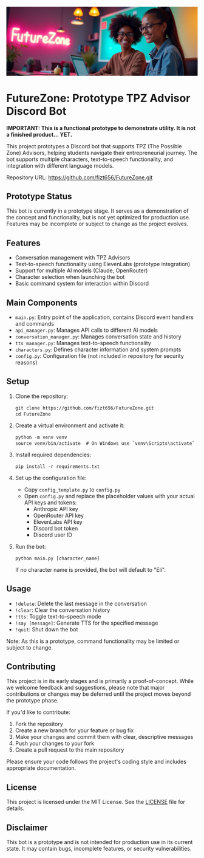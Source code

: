 ![FutureZone Banner](banner.png)

# FutureZone: Prototype TPZ Advisor Discord Bot

**IMPORTANT: This is a functional prototype to demonstrate utility. It is not a finished product... YET.**

This project prototypes a Discord bot that supports TPZ (The Possible Zone) Advisors, helping students navigate their entrepreneurial journey. The bot supports multiple characters, text-to-speech functionality, and integration with different language models.

Repository URL: https://github.com/fizt656/FutureZone.git

## Prototype Status

This bot is currently in a prototype stage. It serves as a demonstration of the concept and functionality, but is not yet optimized for production use. Features may be incomplete or subject to change as the project evolves.

## Features

- Conversation management with TPZ Advisors
- Text-to-speech functionality using ElevenLabs (prototype integration)
- Support for multiple AI models (Claude, OpenRouter)
- Character selection when launching the bot
- Basic command system for interaction within Discord

## Main Components

- `main.py`: Entry point of the application, contains Discord event handlers and commands
- `api_manager.py`: Manages API calls to different AI models
- `conversation_manager.py`: Manages conversation state and history
- `tts_manager.py`: Manages text-to-speech functionality
- `characters.py`: Defines character information and system prompts
- `config.py`: Configuration file (not included in repository for security reasons)

## Setup

1. Clone the repository:
   ```
   git clone https://github.com/fizt656/FutureZone.git
   cd FutureZone
   ```

2. Create a virtual environment and activate it:
   ```
   python -m venv venv
   source venv/bin/activate  # On Windows use `venv\Scripts\activate`
   ```

3. Install required dependencies:
   ```
   pip install -r requirements.txt
   ```

4. Set up the configuration file:
   - Copy `config_template.py` to `config.py`
   - Open `config.py` and replace the placeholder values with your actual API keys and tokens:
     - Anthropic API key
     - OpenRouter API key
     - ElevenLabs API key
     - Discord bot token
     - Discord user ID

5. Run the bot:
   ```
   python main.py [character_name]
   ```
   If no character name is provided, the bot will default to "Eli".

## Usage

- `!delete`: Delete the last message in the conversation
- `!clear`: Clear the conversation history
- `!tts`: Toggle text-to-speech mode
- `!say [message]`: Generate TTS for the specified message
- `!quit`: Shut down the bot

Note: As this is a prototype, command functionality may be limited or subject to change.

## Contributing

This project is in its early stages and is primarily a proof-of-concept. While we welcome feedback and suggestions, please note that major contributions or changes may be deferred until the project moves beyond the prototype phase.

If you'd like to contribute:

1. Fork the repository
2. Create a new branch for your feature or bug fix
3. Make your changes and commit them with clear, descriptive messages
4. Push your changes to your fork
5. Create a pull request to the main repository

Please ensure your code follows the project's coding style and includes appropriate documentation.

## License

This project is licensed under the MIT License. See the [LICENSE](LICENSE) file for details.

## Disclaimer

This bot is a prototype and is not intended for production use in its current state. It may contain bugs, incomplete features, or security vulnerabilities.